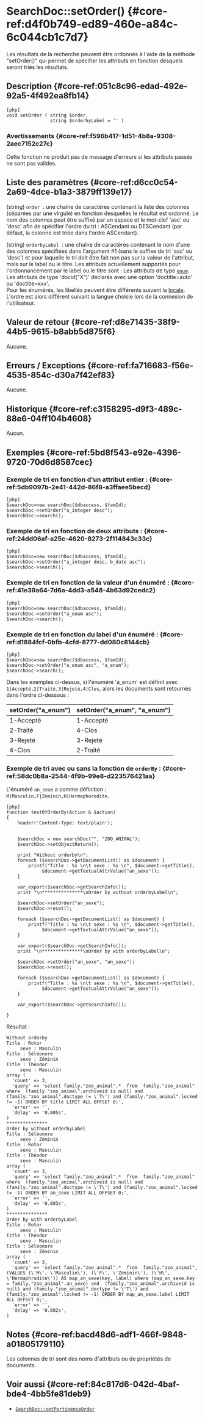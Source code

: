 # SearchDoc::setOrder() {#core-ref:d4f0b749-ed89-460e-a84c-6c044cb1c7d7}

<div class="short-description">
Les résultats de la recherche peuvent être ordonnés à l'aide de la méthode
"setOrder()" qui permet de spécifier les attributs en fonction desquels seront
triés les résultats.
</div>


## Description {#core-ref:051c8c96-edad-492e-92a5-4f492ea8fb14}

    [php]
    void setOrder ( string $order, 
                    string $orderbyLabel = '' )

### Avertissements {#core-ref:f596b417-1d51-4b8a-9308-2aec7152c27c}

Cette fonction ne produit pas de message d'erreurs si les attributs passés ne 
sont pas valides.

## Liste des paramètres {#core-ref:d6cc0c54-2a69-4dce-b1a3-3879ff139e17}

(string) `order` 
:    une chaîne de caractères contenant la liste des colonnes (séparées par une
    virgule) en fonction desquelles le résultat est ordonné. Le nom des 
    colonnes peut être suffixé par un espace et le mot-clef 'asc' ou 'desc' 
    afin de spécifier l'ordre du tri : ASCendant ou DESCendant (par défaut, la 
    colonne est triée dans l'ordre ASCendant).

(string) `orderbyLabel` 
:   une chaîne de caractères contenant le nom d'une des colonnes spécifiées dans
    l'argument #1 (sans le suffixe de tri 'asc' ou 'desc') et pour laquelle le 
    tri doit être fait non pas sur la valeur de l'attribut, mais sur le label 
    ou le titre. Les attributs actuellement supportés pour l'ordonnancement par 
    le label ou le titre sont : Les attributs de type [`enum`][attrenum].  
    Les attributs de type 'docid("X")' déclarés avec une option 
    'doctitle=auto' ou 'doctitle=xxx'.  
    Pour les énumérés, les libellés peuvent être différents suivant la 
    [locale][i18nenum]. L'ordre est alors différent suivant la langue choisie 
    lors de la connexion de l'utilisateur.

## Valeur de retour {#core-ref:d8e71435-38f9-44b5-9615-b8abb5d875f6}

Aucune.

## Erreurs / Exceptions {#core-ref:fa716683-f56e-4535-854c-d30a7f42ef83}

Aucune.

## Historique {#core-ref:c3158295-d9f3-489c-88e6-04ff104b4608}

Aucun.

## Exemples {#core-ref:5bd8f543-e92e-4396-9720-70d6d8587cec}

### Exemple de tri en fonction d'un attribut entier : {#core-ref:5db9097b-2e41-442d-86f8-a3ffaee5becd}

    [php]
    $searchDoc=new searchDoc($dbaccess, $famId);
    $searchDoc->setOrder("a_integer desc");
    $searchDoc->search();
    

### Exemple de tri en fonction de deux attributs : {#core-ref:24dd06af-a25c-4620-8273-2f114843c33c}

    [php]
    $searchDoc=new searchDoc($dbaccess, $famId);
    $searchDoc->setOrder("a_integer desc, b_date asc");
    $searchDoc->search();

### Exemple de tri en fonction de la valeur d'un énuméré : {#core-ref:41e39a64-7d6a-4dd3-a548-4b63d92cedc2}

    [php]
    $searchDoc=new searchDoc($dbaccess, $famId);
    $searchDoc->setOrder("a_enum asc");
    $searchDoc->search();

### Exemple de tri en fonction du label d'un énuméré : {#core-ref:d1884fcf-0bfb-4cfd-8777-dd080c8144cb}

    [php]
    $searchDoc=new searchDoc($dbaccess, $famId);
    $searchDoc->setOrder("a_enum asc", "a_enum");
    $searchDoc->search();

Dans les exemples ci-dessus, si l'énuméré 'a_enum' est définit avec
`1|Accepté,2|Traité,3|Rejeté,4|Clos`, alors les documents sont retournés dans
l'ordre ci-dessous :


| setOrder("a_enum") | setOrder("a_enum", "a_enum") |
| ------------------ | ---------------------------- |
| 1-Accepté          | 1-Accepté                    |
| 2-Traité           | 4-Clos                       |
| 3-Rejeté           | 3-Rejeté                     |
| 4-Clos             | 2-Traité                     |


### Exemple de tri avec ou sans la fonction de `orderBy` : {#core-ref:58dc0b8a-2544-4f9b-99e8-d223576421aa}

L'énuméré `an_sexe` a comme définition : `M|Masculin,F|Zéminin,H|Hermaphorodite`.

    [php]
    function testOfOrderBy(Action & $action)
    {
        header('Content-Type: text/plain');
        
     
        $searchDoc = new searchDoc("", "ZOO_ANIMAL");
        $searchDoc->setObjectReturn();
        
        print "Without orderby\n";
        foreach ($searchDoc->getDocumentList() as $document) {
            printf("Title : %s \n\t sexe : %s \n", $document->getTitle(),
                 $document->getTextualAttrValue("an_sexe"));
        }
        
        var_export($searchDoc->getSearchInfo());
        print "\n***************\nOrder by without orderbyLabel\n";
        
        $searchDoc->setOrder("an_sexe");
        $searchDoc->reset();
        
        foreach ($searchDoc->getDocumentList() as $document) {
            printf("Title : %s \n\t sexe : %s \n", $document->getTitle(),
                 $document->getTextualAttrValue("an_sexe"));
        }
        
        var_export($searchDoc->getSearchInfo());
        print "\n***************\nOrder by with orderbyLabel\n";
        
        $searchDoc->setOrder("an_sexe", "an_sexe");
        $searchDoc->reset();
        
        foreach ($searchDoc->getDocumentList() as $document) {
            printf("Title : %s \n\t sexe : %s \n", $document->getTitle(),
                 $document->getTextualAttrValue("an_sexe"));
        }
        
        var_export($searchDoc->getSearchInfo());
        
    }

Résultat :

    Without orderby
    Title : Rotor 
         sexe : Masculin 
    Title : Séléonore 
         sexe : Zéminin 
    Title : Théodor 
         sexe : Masculin 
    array (
      'count' => 3,
      'query' => 'select family."zoo_animal".*  from  family."zoo_animal" where  (family."zoo_animal".archiveid is null) and (family."zoo_animal".doctype != \'T\') and (family."zoo_animal".locked != -1) ORDER BY title LIMIT ALL OFFSET 0;',
      'error' => '',
      'delay' => '0.005s',
    )
    ***************
    Order by without orderbyLabel
    Title : Séléonore 
         sexe : Zéminin 
    Title : Rotor 
         sexe : Masculin 
    Title : Théodor 
         sexe : Masculin 
    array (
      'count' => 3,
      'query' => 'select family."zoo_animal".*  from  family."zoo_animal" where  (family."zoo_animal".archiveid is null) and (family."zoo_animal".doctype != \'T\') and (family."zoo_animal".locked != -1) ORDER BY an_sexe LIMIT ALL OFFSET 0;',
      'error' => '',
      'delay' => '0.003s',
    )
    ***************
    Order by with orderbyLabel
    Title : Rotor 
         sexe : Masculin 
    Title : Théodor 
         sexe : Masculin 
    Title : Séléonore 
         sexe : Zéminin 
    array (
      'count' => 3,
      'query' => 'select family."zoo_animal".*  from  family."zoo_animal", (VALUES (\'M\', \'Masculin\'), (\'F\', \'Zéminin\'), (\'H\', \'Hermaphrodite\')) AS map_an_sexe(key, label) where (map_an_sexe.key = family."zoo_animal".an_sexe) and  (family."zoo_animal".archiveid is null) and (family."zoo_animal".doctype != \'T\') and (family."zoo_animal".locked != -1) ORDER BY map_an_sexe.label LIMIT ALL OFFSET 0;',
      'error' => '',
      'delay' => '0.002s',
    )

## Notes {#core-ref:bacd48d6-adf1-466f-9848-a01805179110}

Les colonnes de tri sont des noms d'attributs ou de propriétés de documents.

## Voir aussi {#core-ref:84c817d6-042d-4baf-bde4-4bb5fe81deb9}

*   [`SearchDoc::setPertinenceOrder`][pertineceorder]

<!-- links -->
[i18nenum]:       #core-ref:f5872ef4-4170-11e3-ba58-48f953959281
[attrenum]:       #core-ref:625303d6-e5d1-40c3-b91d-d1b2e7307f67
[pertineceorder]: #core-ref:287db32e-abb9-4ea3-a692-3dfded873b48
